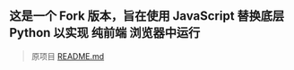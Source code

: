 ## 这是一个 Fork 版本，旨在使用 JavaScript 替换底层 Python 以实现 **纯前端** 浏览器中运行
> 原项目 [README.md](/README-Origin.md)
